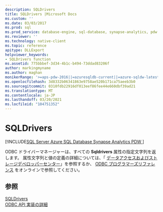 ```yaml
---
description: SQLDrivers
title: SQLDrivers |Microsoft Docs
ms.custom: ''
ms.date: 03/03/2017
ms.prod: sql
ms.prod_service: database-engine, sql-database, synapse-analytics, pdw
ms.reviewer: ''
ms.technology: native-client
ms.topic: reference
apitype: DLLExport
helpviewer_keywords:
- SQLDrivers function
ms.assetid: 775bbbef-3d34-4b1c-b494-73ddad83206f
author: markingmyname
ms.author: maghan
monikerRange: '>=aps-pdw-2016||=azuresqldb-current||=azure-sqldw-latest||>=sql-server-2016||>=sql-server-linux-2017||=azuresqldb-mi-current'
ms.openlocfilehash: 3d8332b06341863e9758ae520b171ca75aeeb3b0
ms.sourcegitcommit: 0310fdb22916df013eef86fee44e660dbf39ad21
ms.translationtype: MT
ms.contentlocale: ja-JP
ms.lasthandoff: 03/20/2021
ms.locfileid: "104751352"
---
```

# <a name="sqldrivers"></a>SQLDrivers
[!INCLUDE[SQL Server Azure SQL Database Synapse Analytics PDW ](../../includes/applies-to-version/sql-asdb-asdbmi-asa-pdw.md)]

  ODBC ドライバーマネージャーは、すべての **Sqldrivers** 属性の指定文字列を返します。 属性文字列と値の定義の詳細については、「 [データアクセスおよびストレージデベロッパーセンター](../../connect/sql-data-developer.md)」を参照するか、 [ODBC プログラマーズリファレンス](../../odbc/reference/odbc-programmer-s-reference.md) をオンラインで参照してください。  
  
## <a name="see-also"></a>参照  
 [SQLDrivers](../../odbc/reference/syntax/sqldrivers-function.md)   
 [ODBC API 実装の詳細](../../relational-databases/native-client-odbc-api/odbc-api-implementation-details.md)  
  
